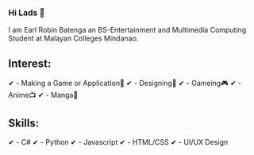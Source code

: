 ### Hi Lads 👋

I am Earl Robin Batenga an BS-Entertainment and Multimedia Computing Student at Malayan Colleges Mindanao.

## Interest:

✔ - Making a Game or Application📝
✔ - Designing🎨
✔ - Gameing🎮
✔ - Anime📺 
✔ - Manga📖

## Skills:
✔ - C#
✔ - Python
✔ - Javascript
✔ - HTML/CSS
✔ - UI/UX Design
